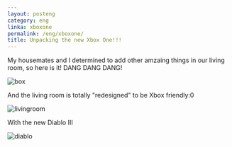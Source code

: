 ```yaml
---
layout: posteng
category: eng
linka: xboxone
permalink: /eng/xboxone/
title: Unpacking the new Xbox One!!!
---
```


My housemates and I determined to add other amzaing things in our living room, so here is it!
DANG DANG DANG!

![box](http://i.imgur.com/eEsOwbH.jpg "box")

And the living room is totally "redesigned" to be Xbox friendly:0

![livingroom](http://i.imgur.com/VE8J1om.jpg "living room")

With the new Diablo III

![diablo](http://i.imgur.com/HGwXeKF.jpg "diablo")
